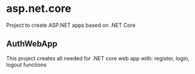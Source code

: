 # asp.net.core
Project to create ASP.NET apps based on .NET Core

## AuthWebApp
This project creates all needed for .NET core web app with: register, login, logout functions